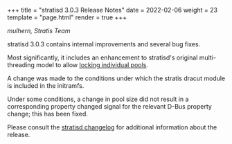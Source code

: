 +++
title = "stratisd 3.0.3 Release Notes"
date = 2022-02-06
weight = 23
template = "page.html"
render = true
+++

*mulhern, Stratis Team*

stratisd 3.0.3 contains internal improvements and several bug fixes.

<!-- more -->

Most significantly, it includes an enhancement to stratisd's original
multi-threading model to allow [locking individual pools]. 

A change was made to the conditions under which the stratis dracut module is
included in the initramfs.

Under some conditions, a change in pool size did not result in a corresponding
property changed signal for the relevant D-Bus property change; this has been
fixed.

Please consult the [stratisd changelog] for additional information about the
release.

[locking individual pools]: @/per-pool-locking.md
[stratisd changelog]: https://github.com/stratis-storage/stratisd/blob/master/CHANGES.txt
